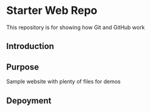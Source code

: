 # Starter Web Repo

This repository is for showing how Git and GitHub work

## Introduction

## Purpose

Sample website with plenty of files for demos

## Depoyment